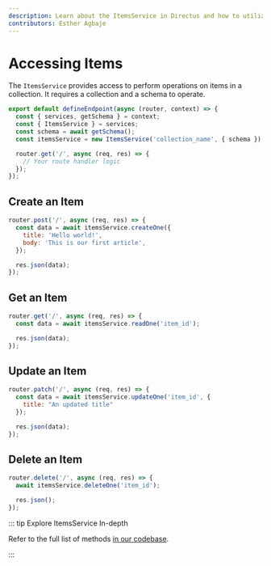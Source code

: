 ```yaml
---
description: Learn about the ItemsService in Directus and how to utilize them when building extensions.
contributors: Esther Agbaje
---
```


# Accessing Items

The `ItemsService` provides access to perform operations on items in a collection. It requires a collection and a schema
to operate.

```js
export default defineEndpoint(async (router, context) => {
  const { services, getSchema } = context;
  const { ItemsService } = services;
  const schema = await getSchema();
  const itemsService = new ItemsService('collection_name', { schema });

  router.get('/', async (req, res) => {
    // Your route handler logic
  });
});
```

## Create an Item

```js
router.post('/', async (req, res) => {
  const data = await itemsService.createOne({
    title: 'Hello world!',
    body: 'This is our first article',
  });

  res.json(data);
});
```

## Get an Item

```js
router.get('/', async (req, res) => {
  const data = await itemsService.readOne('item_id');

  res.json(data);
});
```

## Update an Item

```js
router.patch('/', async (req, res) => {
  const data = await itemsService.updateOne('item_id', {
    title: "An updated title"
  });

  res.json(data);
});
```

## Delete an Item

```js
router.delete('/', async (req, res) => {
  await itemsService.deleteOne('item_id');

  res.json();
});
```

::: tip Explore ItemsService In-depth

Refer to the full list of methods
[in our codebase](https://github.com/directus/directus/blob/main/api/src/services/items.ts).

:::
